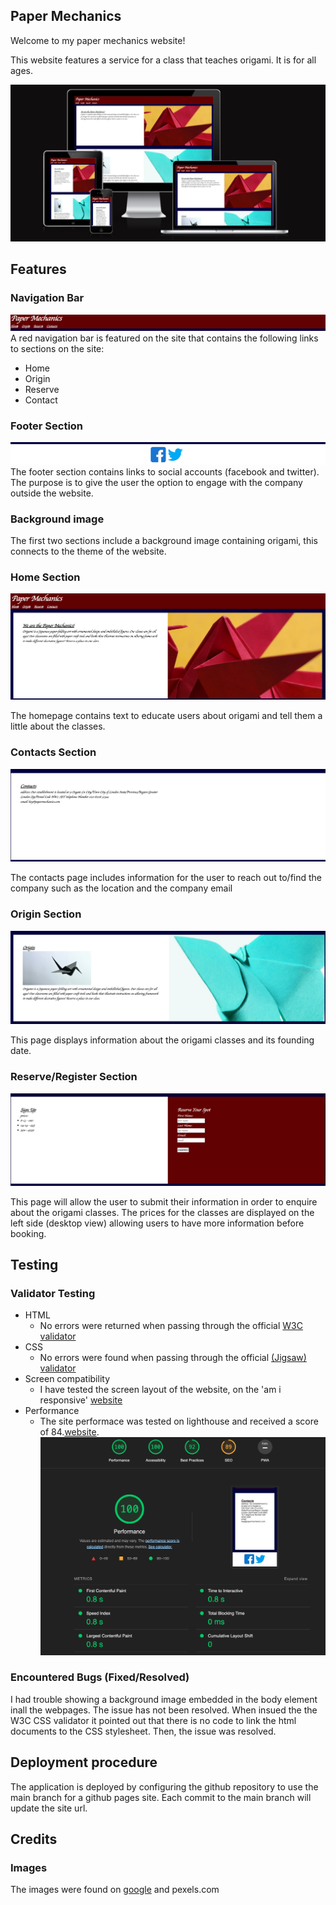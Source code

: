 ## Paper Mechanics
Welcome to my paper mechanics website!

This website features a service for a class that teaches origami. It is for all ages.


![Responsice Mockup](assets/responsive3.png)

## Features

### Navigation Bar
![Responsice Mockup](assets/nav3.png)
A red navigation bar is featured on the site that contains the following links to sections on the site:

- Home
- Origin
- Reserve
- Contact


### Footer Section
![Responsice Mockup](assets/footer3.png)
The footer section contains links to social accounts (facebook and twitter). The purpose is to give the user the option to engage with the company outside the website.

### Background image
The first two sections include a background image containing origami, this connects to the theme of the website.

### Home Section
![Responsice Mockup](assets/home3.png)

The homepage contains text to educate users about origami and tell them a little about the classes.


### Contacts Section

![Responsice Mockup](assets/contacts3.png)

The contacts page includes information for the user to reach out to/find the company such as the location and the company email



### Origin Section

![Responsice Mockup](assets/origin3.png)

This page displays information about the origami classes and its founding date.


### Reserve/Register Section

![Responsice Mockup](assets/reserve3.png)

This page will allow the user to submit their information in order to enquire about the origami classes. The prices for the classes are displayed on the left side (desktop view) allowing users to have more information before booking. 

## Testing 


### Validator Testing 

- HTML
  - No errors were returned when passing through the official [W3C validator](https://validator.w3.org/nu/)
- CSS
  - No errors were found when passing through the official [(Jigsaw) validator](https://jigsaw.w3.org/css-validator/validator)
- Screen compatibility 
    - I have tested the screen layout of the website, on the 'am i responsive' [website]( https://ui.dev/amiresponsive)
- Performance
    - The site performace was tested on lighthouse and received a score of 84.[website](https://googlechrome.github.io/lighthouse/viewer/?psiurl=https%3A%2F%2Frawa-spec.github.io%2Fpaper_mechanics%2F%23contacts&strategy=mobile&category=performance&category=accessibility&category=best-practices&category=seo&category=pwa&utm_source=lh-chrome-ext). 
    ![Performance on lighthouse](assets/performance3.png)


### Encountered Bugs (Fixed/Resolved)
I had trouble showing a background image embedded in the body element inall the webpages. The issue has not been resolved. When insued the the W3C CSS validator it pointed out that there is no code to link the html documents to the CSS stylesheet. Then, the issue was resolved.

## Deployment procedure
The application is deployed by configuring the github repository to use the main branch for a github pages site. Each commit to the main branch will update the site url.

## Credits

### Images
The images were found on [google](https://google.com) and pexels.com

